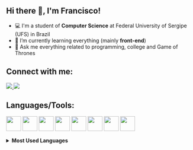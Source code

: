 ## Hi there 👋, I'm Francisco!  

 - 💻 I'm a student of **Computer Science** at Federal University of Sergipe (UFS) in Brazil
 - 🌱  I’m currently learning everything (mainly **front-end**)
 - 💬  Ask me everything related to programming, college and Game of Thrones

## Connect with me:
<a href ="https://www.linkedin.com/in/francisco-braz-647b3a163/"><img  src="https://img.shields.io/badge/LinkedIn-0077B5?style=for-the-badge&logo=linkedin&logoColor=white">
</a> <a href = "https://www.instagram.com/franciscoobraz/"><img  src="https://img.shields.io/badge/Instagram-E4405F?style=for-the-badge&logo=instagram&logoColor=white"></a>
 


## Languages/Tools:
<a href="https://pt-br.reactjs.org/"><img src="https://icongr.am/devicon/react-original.svg?size=128&color=currentColor" width = "40" height="40"/></a> <a href="https://developer.mozilla.org/pt-BR/docs/Web/JavaScript"><img src="https://icongr.am/devicon/javascript-original.svg?size=128&color=currentColor" width="40" height="40"/></a> <a href="https://nextjs.org/"><img src="https://cdn.jsdelivr.net/gh/devicons/devicon/icons/nextjs/nextjs-line.svg" width="40" height="40"/></a> <a href="https://redux.js.org/"><img src="https://cdn.jsdelivr.net/gh/devicons/devicon/icons/redux/redux-original.svg" width="40" height="40"/></a>  <a href="https://www.cprogramming.com/"><img src="https://icongr.am/devicon/c-original.svg?size=128&color=currentColor" width="40" height="40"/></a>  <a href = "https://developer.mozilla.org/en-US/docs/Web/Guide/HTML/HTML5"><img src="https://icongr.am/devicon/html5-original.svg?size=128&color=currentColor" width="40" height="40"/></a> <a href="https://developer.mozilla.org/en-US/docs/Web/CSS"><img src="https://icongr.am/devicon/css3-original.svg?size=128&color=currentColor" width="40" height="40"/></a> <a href = "https://www.java.com/en/"><img src="https://icongr.am/devicon/java-original.svg?size=128&color=currentColor" width="40" height="40"></a>
    


<details>
<summary><b>Most Used Languages</b></summary>
<br/>
  
[![Top Langs](https://github-readme-stats.vercel.app/api/top-langs/?username=FranciscoBraaz&layout=compact)](https://github.com/anuraghazra/github-readme-stats)
</details>
